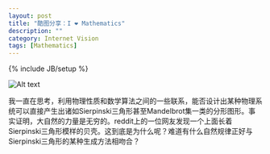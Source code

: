 ```yaml
---
layout: post
title: "酷图分享：I ❤ Mathematics"
description: ""
category: Internet Vision
tags: [Mathematics]
---
```

{% include JB/setup %}

![Alt text](/images/to/200907173.jpg)

我一直在思考，利用物理性质和数学算法之间的一些联系，能否设计出某种物理系统可以直接产生出诸如Sierpinski三角形甚至Mandelbrot集一类的分形图形。事实证明，大自然的力量是无穷的。reddit上的一位网友发现一个上面长着Sierpinski三角形模样的贝壳。这到底是为什么呢？难道有什么自然规律正好与Sierpinski三角形的某种生成方法相吻合？